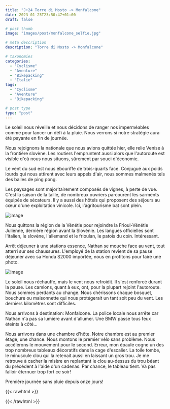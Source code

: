 ```yaml
---
title: "J+24 Torre di Mosto -> Monfalcone"
date: 2023-01-25T23:50:47+01:00
draft: false

# post thumb
image: "images/post/monfalcone_selfie.jpg"

# meta description
description: "Torre di Mosto -> Monfalcone"

# taxonomies
categories:
  - "Cyclisme" 
  - "Aventure" 
  - "Bikepacking"
  - "Italie" 
tags:
  - "Cyclisme" 
  - "Aventure" 
  - "Bikepacking"

# post type
type: "post"
---
```


Le soleil nous réveille et nous décidons de ranger nos imperméables comme pour lancer un défi à la pluie. Nous verrons si notre stratégie aura été payante en fin de journée. 

Nous rejoignons la nationale que nous avions quittée hier, elle relie Venise à la frontière slovène. Les routiers l'empruntent aussi alors que l'autoroute est visible d'où nous nous situons, sûrement par souci d'économie. 

Le vent du sud est nous ébouriffe de trois-quarts face. Conjugué aux poids lourds qui nous attirent avec leurs appels d'air, nous sommes malmenés tels des balles de ping pong.

Les paysages sont majoritairement composés de vignes, à perte de vue. C'est la saison de la taille, de nombreux ouvriers parcourent les sarments équipés de sécateurs. Il y a aussi des hôtels qui proposent des séjours au cœur d'une exploitation vinicole. Ici, l'agritourisme bat sont plein. 

![image](../../images/post/monfalcone_vigne.jpg)

Nous quittons la région de la Vénétie pour rejoindre la Frioul-Vénétie Julienne, dernière région avant la Slovénie. Les langues officielles sont l'italien, le slovène, l'allemand et le frioulan, le patois du coin. Intéressant. 

Arrêt déjeuner à une stations essence, Nathan se mouche face au vent, tout atterri sur ses chaussures. L'employé de la station revient de sa pause déjeuner avec sa Honda S2000 importée, nous en profitons pour faire une photo. 

![image](../../images/post/monfalcone_honda.jpg)

Le soleil nous réchauffe, mais le vent nous refroidit. Il s'est renforcé durant la pause. Les camions, quant à eux, ont, pour la plupart rejoint l'autoroute. Nous sommes perdants au change. Nous chérissons chaque bosquet, bouchure ou maisonnette qui nous protégerait un tant soit peu du vent. Les derniers kilomètres sont difficiles. 

Nous arrivons à destination: Monfalcone. La police locale nous arrête car Nathan n'a pas sa lumière avant d'allumer. Une BMW passe tous feux éteints à côté... 

Nous arrivons dans une chambre d'hôte. Notre chambre est au premier étage, une chance. Nous montons le premier vélo sans problème. Nous accélérons le mouvement pour le second. Erreur, mon épaule cogne un des trop nombreux tableaux décoratifs dans la cage d'escalier. La toile tombe, le minuscule clou qui la retenait aussi en laissant un gros trou. Je me retrouve à cacher la misère en replantant le clou au-dessus du trou béant du précédent à l'aide d'un cadenas. Par chance, le tableau tient. Va pas falloir éternuer trop fort ce soir! 

Première journée sans pluie depuis onze jours!

{{< rawhtml >}} 
<div class="strava-embed-placeholder" data-embed-type="activity" data-embed-id="8451497041"></div><script src="https://strava-embeds.com/embed.js"></script>
{{< /rawhtml >}}
